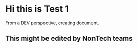 # Hi this is Test 1

From a DEV perspective, creating document.

## This might be edited by NonTech teams

